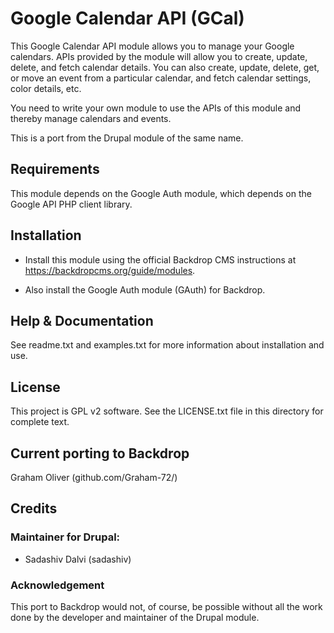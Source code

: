 # Google Calendar API (GCal)

This Google Calendar API module allows you to manage your
Google calendars. APIs provided by the module will allow you 
to create, update, delete, and fetch calendar details.
You can also create, update, delete, get, or move an
event from a particular calendar, and fetch calendar 
settings, color details, etc.

You need to write your own module to use the APIs of this 
module and thereby manage calendars and events.

This is a port from the Drupal module of the same name.

## Requirements

This module depends on the Google Auth module, which depends
on the Google API PHP client library.


## Installation

- Install this module using the official Backdrop CMS instructions at
  https://backdropcms.org/guide/modules.
  
- Also install the Google Auth module (GAuth) for Backdrop.
  

## Help & Documentation

See readme.txt and examples.txt for more information 
about installation and use.


## License

This project is GPL v2 software. See the LICENSE.txt file in this directory for complete text.
    
        
## Current porting to Backdrop

Graham Oliver (github.com/Graham-72/)

## Credits

### Maintainer for Drupal:

- Sadashiv Dalvi (sadashiv)

### Acknowledgement

This port to Backdrop would not, of course, be possible without all
the work done by the developer and maintainer of the Drupal module.
